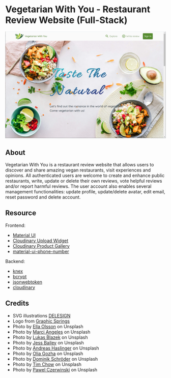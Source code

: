 # Vegetarian With You - Restaurant Review Website (Full-Stack)

![VWY Cover](public/app-cover.png)

## About

Vegetarian With You is a restaurant review website that allows users to discover and share amazing vegan restaurants, visit experiences and opinions. All authenticated users are welcome to create and enhance public restaurants, write, update or delete their own reviews, vote helpful reviews and/or report harmful reviews. The user account also enables several management functionalities: update profile, update/delete avatar, edit email, reset password and delete account.

## Resource

Frontend:

- [Material UI](https://material-ui.com/)
- [Cloudinary Upload Widget](https://cloudinary.com/documentation/upload_widget)
- [Cloudinary Product Gallery](https://cloudinary.com/documentation/product_gallery)
- [material-ui-phone-number](https://www.npmjs.com/package/material-ui-phone-number)

Backend:

- [knex](http://knexjs.org/)
- [bcrypt](https://www.npmjs.com/package/bcrypt)
- [jsonwebtoken](https://www.npmjs.com/package/jsonwebtoken)
- [cloudinary](https://cloudinary.com/documentation)

## Credits

- <span>SVG illustrations <a href="https://delesign.com/free-designs/graphics/">DELESIGN</a></span>
- <span>Logo from <a href="https://www.graphicsprings.com/logo-maker">Graphic Springs</a></span>
- <span>Photo by <a href="https://unsplash.com/@ellaolsson?utm_source=unsplash&utm_medium=referral&utm_content=creditCopyText">Ella Olsson</a> on Unsplash</span>
- <span>Photo by <a href="https://unsplash.com/@dragonflyave?utm_source=unsplash&utm_medium=referral&utm_content=creditCopyText">Marci Angeles</a> on Unsplash</span>
- <span>Photo by <a href="https://unsplash.com/@goumbik?utm_source=unsplash&utm_medium=referral&utm_content=creditCopyText">Lukas Blazek</a> on Unsplash</span>
- <span>Photo by <a href="https://unsplash.com/@jessbaileydesigns?utm_source=unsplash&utm_medium=referral&utm_content=creditCopyText">Jess Bailey</a> on Unsplash</span>
- <span>Photo by <a href="https://unsplash.com/@andreas_haslinger?utm_source=unsplash&utm_medium=referral&utm_content=creditCopyText">Andreas Haslinger</a> on Unsplash</span>
- <span>Photo by <a href="https://unsplash.com/@olia?utm_source=unsplash&utm_medium=referral&utm_content=creditCopyText">Olia Gozha</a> on Unsplash</span>
- <span>Photo by <a href="https://unsplash.com/@wirhabenzeit?utm_source=unsplash&utm_medium=referral&utm_content=creditCopyText">Dominik Schröder</a> on Unsplash</span>
- <span>Photo by <a href="https://unsplash.com/@timchowstudio?utm_source=unsplash&utm_medium=referral&utm_content=creditCopyText">Tim Chow</a> on Unsplash</span>
- <span>Photo by <a href="https://unsplash.com/@pawel_czerwinski?utm_source=unsplash&utm_medium=referral&utm_content=creditCopyText">Pawel Czerwinski</a> on Unsplash</span>
